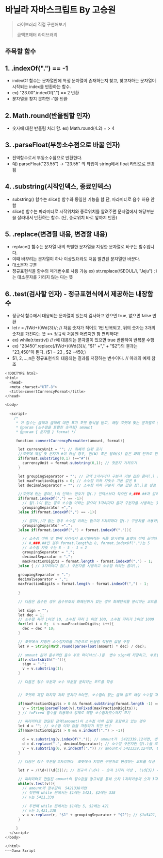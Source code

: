 # 바닐라 자바스크립트 By 고승원

> 라이브러리 직접 구현해보기 
> 
> 금액포매터 라이브러리 


  ## 주목할 함수

##  1. .indexOf(".") == -1 
   + indexOf 함수는 문자열안에 특정 문자열이 존재하는지 찾고, 찾고자하는 문자열이 시작되는 index를 반환하는 함수.
   + ex) "23.00".indexOf(".") == 2 반환
   +  문자열을 찾지 못하면 -1을 반환
   
##  2. Math.round(반올림할 인자)
   + 숫자에 대한 반올림 처리 함. ex) Math.round(4.2) = > 4

##  3. .parseFloat(부동소수점으로 바꿀 인자)
   +  전역함수로서 부동소수점으로 반환한다.
   +  예) parseFloat("23.55") -> "23.55" 의 타입이 string에서 float 타입으로 변경됨

##  4. .substring(시작인덱스, 종료인덱스) 
   +  substring() 함수는 slice() 함수와 동일한 기능을 함 단, 파라미터로 음수 허용 안함
   +  slice() 함수는 파라미터로 시작위치와 종료위치를 알려주면 문자열에서 해당부분을 잘라내서 반환하는 함수. (단, 종료위치 바로 앞까지 반환)
   
##  5. .replace(변경될 내용, 변경할 내용)
   +  replace() 함수는 문자열 내의 특별한 문자열을 지정한 문자열로 바꾸는 함수입니다. 
   +  이때 바꾸려는 문자열이 하나 이상있더라도 처음 발견된 문자열만 바꾼다.
   +  대소문자 구분
   +  정규표현식을 함수의 매개변수로 사용 가능 ex) str.replace(/SEOUL/i, "Jeju") ; i는 대소문자를 가리지 않는 다는 뜻
   
##  6.  .test(검사할 인자) - 정규표현식에서 제공하는 내장함수
   +  정규식 함수에서 대응되는 문자열이 있는지 검사하고 있으면 true, 없으면 false 반환
   +  let r = /(Wd+)(Wd{3})/; // 처음 숫자가 적어도 1번 반복되고, 뒤의 숫자는 3개의 숫자를 가진다는 뜻 => 정규식 처음엔 어렵지만 참 편리하다!
   +  ex)  while(r.test(v)) // r에 대응되는 문자열이 있으면 true 반환하여 반복문 수행
   +  ex)  "23450".replace(/(Wd+)(Wd{3})/, "$1" +"," + "$2")의 결과는 "23,450"이 된다. ($1 = 23 , $2 =450;)
   +  $1, $2,...,$n은 정규표현식의 대응되는 결과를 저장하는 변수이다.  // 아래의 예제 참조
 
~~~Java Script
<!DOCTYPE html>
<html>
  <head>
  <meta charset="UTF-8">
  <title>covertCurrencyFormat</title>
</head>

<body>
  
  <script>
    /*
     * 이 함수는 금액과 금액에 대한 표기 포맷 양식을 받고, 해당 포맷에 맞는 문자열로 반환하는 함수입니다.
     * @param {소수점을 포함한 숫자형} amount
     * @param { 문자열 } format */

     function convertCurrencyFormatter(amount, format){

      let currencyUnit = ""; // 화폐의 단위 표기
      //포맷에 제일 첫 문자가 #이 아닐 경우, 원(W) 혹은 달러($) 같은 화폐 단위로 인식하고 해당 단위를 currencyUnit에 저장하기 위한 조건문
      if(format.substring(0,1) !=="#"){
        currencyUnit = format.substring(0,1); // 첫문자 가져오기
      }

      let groupingSeparator = ""; // 금액 3자리마다 구분자 기본 값은 콤마(,) 로 설정
      let maxFractionDigits = 0; // 소수점 이하 자릿수 기본 값은 0
      let decimalSeparator = ""; // 소수점 이하 구분자 기본 값은 점(.)로 설정

      //포맷에 있는 콤마(,)의 인덱스 번호가 점(.) 인덱스보다 작으면 #,###.##과 같이 3자리마다 콤마 구분자를 사용함을 알 수 있음.
      if(format.indexOf(".") == -1){
        // 점(.)이 없는 경우 소수점 이하는 없으며 3자리마다 콤마 구분자를 사용하는 것을 의미함.
        groupingSeparator =",";
      }else if(format.indexOf(",") == -1){

        // 콤마(,)가 없는 경우 소수점 이하는 없으며 3자리마다 점(.) 구분자를 사용하는 것을 의미함.
        groupingSeparator =".";
      }else if(format.indexOf(",") < format.indexOf(".")){

        // 소수점 이하 몇 번째 자리까지 표기해야하는 지를 알기위해 포맷의 전체 길이와 점(.) 인덱스 번호를 이용
        // #,###.##인 경우 format.length는 8, format.indexOf(".")는 5
        // 소수점 자릿 수는 8 - 5 - 1 = 2
        groupingSeparator = ",";
        decimalSeparator = ".";
        maxFractionDigits = format.length - format.indexOf(".") - 1;
      }else { // 3자리마다 점(.) 구분자를 사용하고 소수점 이하는 콤마(,)
      
      groupingSeparator = ".";
      decimalSeparator = ",";
      maxFractionDigits = format.length - format.indexOf(",") - 1;
      
      }

      // 다음은 음수인 경우 음수부호와 화폐단위가 있는 경우 화폐단위를 분리하는 코드를 작성

      let sign = "";
      let dec = 1;
      // 소수점 자리 1이면 10, 소수점 자리 2 이면 100, 소수점 자리가 3이면 1000
      for(let i = 0;  i < maxFractionDigits; i++){
        dec = dec * 10;
      }

      // 포맷에서 지정한 소수점자리를 기준으로 반올림 적용한 값을 구함
      let v = String(Math.round(parseFloat(amount) * dec) / dec);

      // amount 값이 음수이면 음수 부호 마이너스(-)을  변수 sign에 저장하고, 부호를 제외한 값을 변수 v 에 저장
      if(v.startsWith("-")){
        sign = "-";
        v = v.substring(1);
      }

      // 다음은 정수 부분과 소수 부분을 분리하는 코드를 작성


      // 포맷의 제일 마지막 자리 문자가 0이면, 소수점이 없는 금액 값도 해당 소수점 자릿수만큼 보이도록하기 위해서임

      if(maxFractionDigits > 0 && format.subString(format.length -1) =="0"){
        v = String(parseFloat(v).toFixed(maxFractionDigits));
      } // toFixed 함수를 이용해서 강제로 해당 소수점자릿수까지 표기

      // 파라미터로 전달된 금액(amount)이 소수점 이하 값을 포함하고 있는 경우
      let d = ""; // 소수점 이하 값을 저장하기 위한 변수
      if(maxFractionDigits > 0 && v.indexOf(".") > -1){

        d = v.substring(v.indexOf(".")); // amount가  5421339.12이면, 변수 d에는 .12가 저장
        d = d.replace(".", decimalSeparator); // 소수점 구분자인 점(.)을 포맷에서 지정한 소수점 구분자인 decimalSeparator로 변경
        v = v.subString(0, v.indexOf(".")) // amount가 5421339.12이면, 변수 v에는 5421338
      }

      // 다음은 정수 부분을 3자리마다  포맷에서 지정한 구분자로 변경하는 코드를 작성

      let r = /(\d+)(\d{3})/; // 정규식 (\d+) - 숫자 1자리 이상 , (\d{3}) - 숫자 3자리

      // 파라미터로 전달된 amount의 정수값을 정규식을 통해 숫자 1자리이상과 숫자 3자리 패턴이 발견되는 동안에 반복문 수행
      while(v.test(v)){
        // amount의 정수값이  5421338이면
        // 첫번째 while 문에서는 $1에는 5421, $2에는 338
        // v는 5421,338

        // 두번째 while 문에서는 $1에는 5, $2에는 421
        // v는 5,421,338
        v = v.replace(r, "$1" + groupingSeparator + "$2"); // $1=5421, $2 = 338 => 5421,338, $1= 5, $2 = 421 =>5,421,338
      }

     }  
  </script>
</body>

</html>
~~~Java Script
